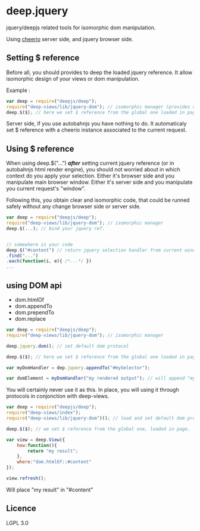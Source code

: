 

# deep.jquery

jquery/deepjs related tools for isomorphic dom manipulation.

Using [cheerio](https://github.com/MatthewMueller/cheerio) server side, and jquery browser side.


## Setting $ reference

Before all, you should provides to deep the loaded jquery reference. It allow isomorphic design of your views or dom manipulation.

Example :
```javascript
var deep = require("deepjs/deep");
require("deep-views/lib/jquery-dom"); // isomorphic manager (provides deep.$ api)
deep.$($); // here we set $ reference from the global one loaded in page (browser case)
```

Server side, if you use autobahnjs you have nothing to do. It automaticaly set $ reference with a cheerio instance associated to the current request.

## Using $ reference

When using deep.$("...") ___after___ setting current jquery reference (or in autobahnjs html render engine), you should not worried about in which context do you apply your selection. Either it's browser side and you manipulate main browser window. Either it's server side and you manipulate you current request's "window".

Following this, you obtain clear and isomorphic code, that could be runned safely without any change browser side or server side.

```javascript
var deep = require("deepjs/deep");
require("deep-views/lib/jquery-dom"); // isomorphic manager
deep.$(...); // bind your jquery ref.


// somewhere in your code
deep.$("#content") // return jquery selection handler from current window
.find("...")
.each(function(i, e){ /*...*/ })
...

```


## using DOM api

* dom.htmlOf
* dom.appendTo
* dom.prependTo
* dom.replace


```javascript
var deep = require("deepjs/deep");
require("deep-views/lib/jquery-dom"); // isomorphic manager

deep.jquery.dom(); // set default dom protocol

deep.$($); // here we set $ reference from the global one loaded in page

var myDomHandler = dep.jquery.appendTo("#mySelector");

var domElement = myDomHandler("my rendered output"); // will append "my rendered output" to "#mySelector" and return added dom element.

```

You will certainly never use it as this. In place, you will using it through protocols in conjonction with deep-views.


```javascript
var deep = require("deepjs/deep");
require("deep-views/index");
require("deep-views/lib/jquery-dom")(); // load and set default dom protocol

deep.$($); // we set $ reference from the global one, loaded in page.

var view = deep.View({
	how:function(){
		return "my result";
	},
	where:"dom.htmlOf::#content"
});

view.refresh();
```
Will place "my result" in "#content"


## Licence

LGPL 3.0


